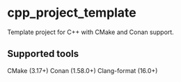 # cpp_project_template
Template project for C++ with CMake and Conan support.

## Supported tools

CMake (3.17+)
Conan (1.58.0+)
Clang-format (16.0+)
